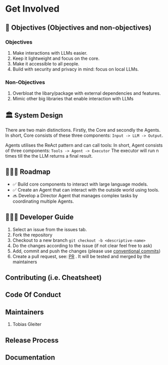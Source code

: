 # Get Involved

## 🎯 Objectives (Objectives and non-objectives)

### Objectives

1. Make interactions with LLMs easier.
2. Keep it lightweight and focus on the core.
3. Make it accessible to all people.
4. Build with security and privacy in mind: focus on local LLMs.

### Non-Objectives

1. Overbloat the libary/package with external dependencies and features.
2. Mimic other big libraries that enable interaction with LLMs

## 🏛️ System Design

There are two main distinctions. Firstly, the Core and secondly the Agents.
In short, Core consists of these three components: `Input -> LLM -> Output`.

Agents utilises the ReAct pattern and can call tools:
In short, Agent consists of three components: `Tools -> Agent -> Executor`
The executor will run n times till the the LLM returns a final result.

## 🚴🏽‍♂️ Roadmap

- ✅ Build core components to interact with large language models.
- ✅ Create an Agent that can interact with the outside world using tools.
- 🔜 Develop a Director Agent that manages complex tasks by coordinating multiple Agents.

## 🧑🏽‍💻 Developer Guide

1. Select an issue from the issues tab.
2. Fork the repository
3. Checkout to a new branch `git checkout -b <descriptive-name>`
4. Do the changes according to the issue (if not clear feel free to ask)
5. Add, commit and push the changes (please use [conventional commits](https://www.conventionalcommits.org))
6. Create a pull request, see: [PR](/docs/PULL-REQUEST-EXAMPLE.md) . It will be tested and merged by the maintainers

## Contributing (i.e. Cheatsheet)

## Code Of Conduct

## Maintainers

1. Tobias Gleiter

## Release Process

## Documentation
